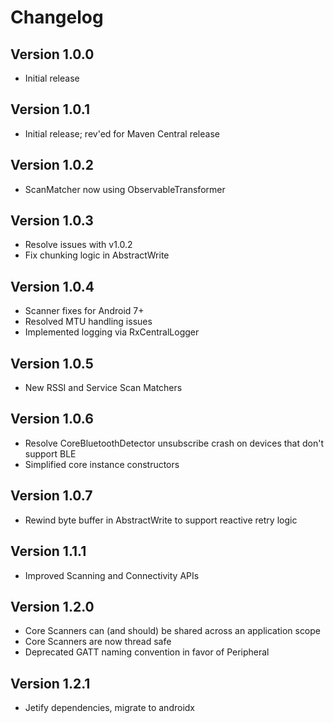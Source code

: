 Changelog
=========

Version 1.0.0
----------------------------

* Initial release

Version 1.0.1
----------------------------

* Initial release; rev'ed for Maven Central release

Version 1.0.2
----------------------------

* ScanMatcher now using ObservableTransformer

Version 1.0.3
----------------------------

* Resolve issues with v1.0.2
* Fix chunking logic in AbstractWrite

Version 1.0.4
----------------------------

* Scanner fixes for Android 7+
* Resolved MTU handling issues
* Implemented logging via RxCentralLogger

Version 1.0.5
----------------------------

* New RSSI and Service Scan Matchers

Version 1.0.6
----------------------------

* Resolve CoreBluetoothDetector unsubscribe crash on devices that don't support BLE
* Simplified core instance constructors

Version 1.0.7
----------------------------

* Rewind byte buffer in AbstractWrite to support reactive retry logic

Version 1.1.1
----------------------------

* Improved Scanning and Connectivity APIs

Version 1.2.0
----------------------------

* Core Scanners can (and should) be shared across an application scope
* Core Scanners are now thread safe
* Deprecated GATT naming convention in favor of Peripheral

Version 1.2.1
----------------------------

* Jetify dependencies, migrate to androidx
